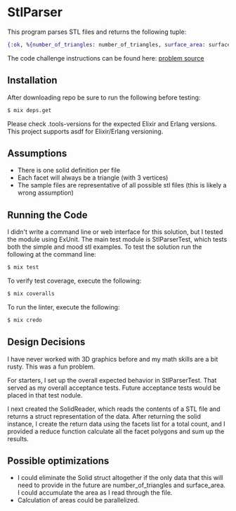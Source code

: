 # StlParser

This program parses STL files and returns the following tuple:
```elixir
{:ok, %{number_of_triangles: number_of_triangles, surface_area: surface_area, solid: solid}}
```


The code challenge instructions can be found here: [problem source](https://gist.github.com/fast-radius-circleci/2526a133f1e3be4174f92a602c9bddd3)

## Installation

After downloading repo be sure to run the following before testing:
```bash
$ mix deps.get
```
Please check .tools-versions for the expected Elixir and Erlang versions. This project supports asdf for Elixir/Erlang versioning.

## Assumptions
* There is one solid definition per file
* Each facet will always be a triangle (with 3 vertices)
* The sample files are representative of all possible stl files (this is likely a wrong assumption)

## Running the Code
I didn't write a command line or web interface for this solution, but I tested the module using ExUnit. The main test module is StlParserTest, which tests both the simple and mood stl examples. To test the solution run the following at the command line:
```bash
$ mix test
```
To verify test coverage, execute the following:
```bash
$ mix coveralls
```
To run the linter, execute the following:
```bash
$ mix credo
```
## Design Decisions
I have never worked with 3D graphics before and my math skills are a bit rusty. This was a fun problem.

For starters, I set up the overall expected behavior in StlParserTest. That served as my overall acceptance tests. Future acceptance tests would be placed in that test nodule.

I next created the SolidReader, which reads the contents of a STL file and returns a struct representation of the data. After returning the solid instance, I create the return data using the facets list for a total count, and I provided a reduce function calculate all the facet polygons and sum up the results.

## Possible optimizations
* I could eliminate the Solid struct altogether if the only data that this will need to provide in the future are number_of_triangles and surface_area. I could accumulate the area as I read through the file.
* Calculation of areas could be parallelized.
